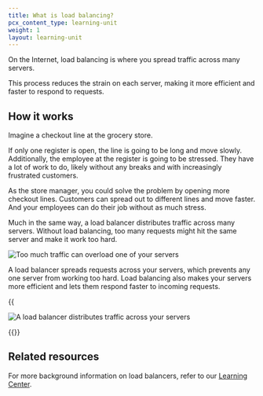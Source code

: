 ```yaml
---
title: What is load balancing?
pcx_content_type: learning-unit
weight: 1
layout: learning-unit
---
```


On the Internet, load balancing is where you spread traffic across many servers.

This process reduces the strain on each server, making it more efficient and faster to respond to requests.

## How it works

Imagine a checkout line at the grocery store.

If only one register is open, the line is going to be long and move slowly. Additionally, the employee at the register is going to be stressed. They have a lot of work to do, likely without any breaks and with increasingly frustrated customers.

As the store manager, you could solve the problem by opening more checkout lines. Customers can spread out to different lines and move faster. And your employees can do their job without as much stress.

Much in the same way, a load balancer distributes traffic across many servers. Without load balancing, too many requests might hit the same server and make it work too hard.

![Too much traffic can overload one of your servers](/learning-paths/modules/performance/static/without-load-balancing-diagram.png)

A load balancer spreads requests across your servers, which prevents any one server from working too hard. Load balancing also makes your servers more efficient and lets them respond faster to incoming requests.

{{<presentation-mode hidden="true">}}

![A load balancer distributes traffic across your servers](/learning-paths/modules/performance/static/with-load-balancing-diagram.png)

{{</presentation-mode>}}

## Related resources

For more background information on load balancers, refer to our [Learning Center](https://www.cloudflare.com/learning/performance/what-is-load-balancing/).